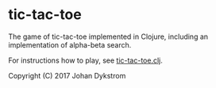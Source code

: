 # tic-tac-toe

The game of tic-tac-toe implemented in Clojure, including an 
implementation of alpha-beta search.

For instructions how to play, see 
[tic-tac-toe.clj](/src/tic-tac-toe.clj).

Copyright (C) 2017 Johan Dykstrom
